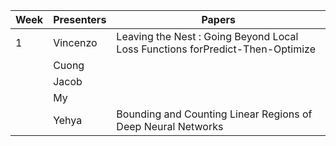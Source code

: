 
| Week | Presenters                      | Papers                          |
| ---- | ------------------------------- | ------------------------------- |
| 1    |      Vincenzo  |  Leaving the Nest : Going Beyond Local Loss Functions forPredict-Then-Optimize |
|     |    Cuong   |             |
|     |  Jacob        |              | Learning to Solve Optimization Problems with Hard Linear Constraints |
|     |     My          |             |
|      |  Yehya       |         Bounding and Counting Linear Regions of Deep Neural Networks          |
